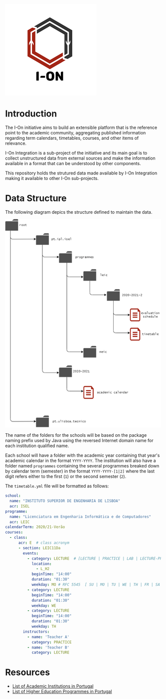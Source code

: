 [![ionproject.org](https://raw.githubusercontent.com/i-on-project/integration/master/img/i-on_logo.png)](https://www.ionproject.org)

# Introduction
The I-On initiative aims to build an extensible platform that is the reference point to the academic community, aggregating published information regarding term calendars, timetables, courses, and other items of relevance.

I-On Integration is a sub-project of the initiative and its main goal is to collect unstructured data from external sources and make the information available in a format that can be understood by other components.

This repository holds the strutured data made available by I-On Integration making it available to other I-On sub-projects.

# Data Structure

The following diagram depics the structure defined to maintain the data.

![Data Structure](https://github.com/i-on-project/integration-data/blob/experimental/img/I-On_Integration-Data_Structure.png)

The name of the folders for the schools will be based on the package naming prefix used by Java using the reversed Internet domain name for each institution qualified name.

Each school will have a folder with the academic year containing that year's academic calendar in the format `YYYY-YYYY`. The institution will also have a folder named `programmes` containing the several programmes breaked down by calendar term (semester) in the format `YYYY-YYYY-[1|2]` where the last digit refers either to the first (`1`) or the second semester (`2`).

The `timetable.yml` file will be formatted as follows: 

```yml
school:
  name: "INSTITUTO SUPERIOR DE ENGENHARIA DE LISBOA"
  acr: ISEL
programme:
  name: "Licenciatura em Engenharia Informática e de Computadores"
  acr: LEIC
calendarTerm: 2020/21-Verão
courses:
  - class: 
      acr: E  # class acronym
      - section: LEIC11Da 
        events:
          - category: LECTURE  # [LECTURE | PRACTICE | LAB | LECTURE-PRACTICE]
            location:
              - L_H2
            beginTime: "14:00"
            duration: "01:30"
            weekday: MO # RFC 5545  [ SU | MO | TU | WE | TH | FR | SA ]
          - category: LECTURE
            beginTime: "14:00"
            duration: "01:30"
            weekday: WE
          - category: LECTURE
            beginTime: "14:00"
            duration: "01:30"
            weekday: TH
        instructors:
          - name: 'Teacher A'
            category: PRACTICE
          - name: 'Teacher B'
            category: LECTURE


```

# Resources
* [List of Academic Institutions in Portugal](https://www.dges.gov.pt/guias/indest.asp)
* [List of Higher Education Programmes in Portugal](https://www.dges.gov.pt/guias/indcurso.asp)